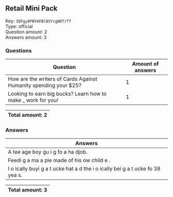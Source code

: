## Retail Mini Pack
Key: `3QFgy8PBYmFBl0SYcgWOTrTf`  
Type: official  
Question amount: 2  
Answers amount: 3
### Questions
| Question | Amount of answers |
|---|---|
| How are the writers of Cards Against Humanity spending your $25? | 1 |
| Looking to earn big bucks? Learn how to make _ work for you! | 1 |

|Total amount: 2|
|---|

### Answers
| Answers |
|---|
| A tee age boy gu i g fo  a ha djob. |
| Feedi g a ma  a pie made of his ow  child e . |
| I o ically buyi g a t ucke  hat a d the  i o ically bei g a t ucke  fo  38 yea s. |

|Total amount: 3|
|---|